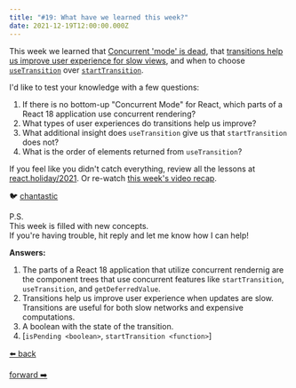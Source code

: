 ```yaml
---
title: "#19: What have we learned this week?"
date: 2021-12-19T12:00:00.000Z
---
```


This week we learned that [Concurrent 'mode' is dead](https://react.holiday/2021/13),
that [transitions help us improve user experience for slow views](https://react.holiday/2021/14), and when to choose [`useTransition`](https://react.holiday/2021/16) over [`startTransition`](https://react.holiday/2021/15).

I'd like to test your knowledge with a few questions:

1. If there is no bottom-up "Concurrent Mode" for React, which parts of a React 18 application use concurrent rendering?
1. What types of user experiences do transitions help us improve?
1. What additional insight does `useTransition` give us that `startTransition` does not?
1. What is the order of elements returned from `useTransition`?

If you feel like you didn't catch everything, review all the lessons at [react.holiday/2021](https://react.holiday/2021). Or re-watch [this week's video recap](https://youtu.be/Kd0d-9RQHSw).

🐦 [chantastic](https://chan.dev/twitter)

P.S.  
This week is filled with new concepts.  
If you're having trouble, hit reply and let me know how I can help!

**Answers:**

1. The parts of a React 18 application that utilize concurrent rendernig are the component trees that use concurrent features like `startTransition`, `useTransition`, and `getDeferredValue`.
1. Transitions help us improve user experience when updates are slow. Transitions are useful for both slow networks and expensive computations.
1. A boolean with the state of the transition.
1. [`isPending <boolean>`, `startTransition <function>`]

<div class="flex">

[⬅️ back](/lessons/reactholiday/2021/18)

<div class="mx-auto"></div>

[forward ➡️](/lessons/reactholiday/2021/20)

</div>
